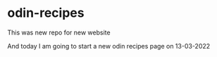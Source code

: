 # odin-recipes
This was new repo for new website

And today I am going to start a new odin recipes page on 13-03-2022